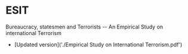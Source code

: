 # ESIT
Bureaucracy, statesmen and Terrorists -- An Empirical Study on international Terrorism

- [Updated version]('./Empirical Study on International Terrorism.pdf')
